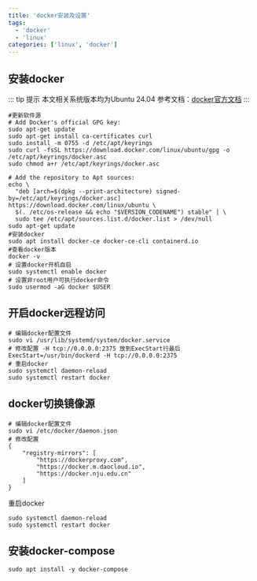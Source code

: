 ```yaml
---
title: 'docker安装及设置'
tags:
  - 'docker'
  - 'linux'
categories: ['linux', 'docker']
---
```


## 安装docker

::: tip 提示
本文相关系统版本均为Ubuntu 24.04 参考文档：[docker官方文档](https://docs.docker.com/engine/install/ubuntu/)
:::

```shell
#更新软件源
# Add Docker's official GPG key:
sudo apt-get update
sudo apt-get install ca-certificates curl
sudo install -m 0755 -d /etc/apt/keyrings
sudo curl -fsSL https://download.docker.com/linux/ubuntu/gpg -o /etc/apt/keyrings/docker.asc
sudo chmod a+r /etc/apt/keyrings/docker.asc

# Add the repository to Apt sources:
echo \
  "deb [arch=$(dpkg --print-architecture) signed-by=/etc/apt/keyrings/docker.asc] https://download.docker.com/linux/ubuntu \
  $(. /etc/os-release && echo "$VERSION_CODENAME") stable" | \
  sudo tee /etc/apt/sources.list.d/docker.list > /dev/null
sudo apt-get update
#安装docker
sudo apt install docker-ce docker-ce-cli containerd.io
#查看docker版本
docker -v
# 设置docker开机自启
sudo systemctl enable docker
# 设置非root用户可执行docker命令
sudo usermod -aG docker $USER
```

## 开启docker远程访问

```shell
# 编辑docker配置文件
sudo vi /usr/lib/systemd/system/docker.service
# 修改配置 -H tcp://0.0.0.0:2375 放到ExecStart行最后
ExecStart=/usr/bin/dockerd -H tcp://0.0.0.0:2375
# 重启docker
sudo systemctl daemon-reload
sudo systemctl restart docker
```

## docker切换镜像源
    
```shell
# 编辑docker配置文件
sudo vi /etc/docker/daemon.json
# 修改配置
{
    "registry-mirrors": [
        "https://dockerproxy.com",
        "https://docker.m.daocloud.io",
        "https://docker.nju.edu.cn"
    ]
}

```
重启docker
```shell
sudo systemctl daemon-reload
sudo systemctl restart docker
```

## 安装docker-compose

```shell
sudo apt install -y docker-compose
```